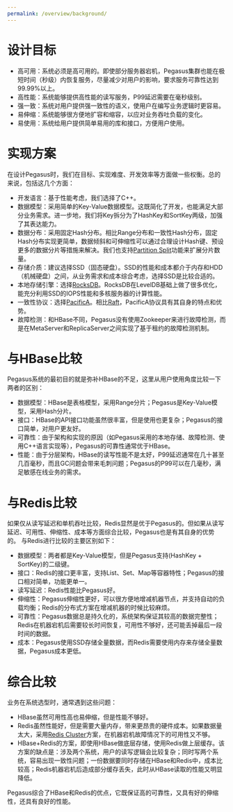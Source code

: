 ```yaml
---
permalink: /overview/background/
---
```


# 设计目标

* 高可用：系统必须是高可用的。即使部分服务器宕机，Pegasus集群也能在极短时间（秒级）内恢复服务，尽量减少对用户的影响，要求服务可靠性达到99.99%以上。
* 高性能：系统能够提供高性能的读写服务，P99延迟需要在毫秒级别。
* 强一致：系统对用户提供强一致性的语义，使用户在编写业务逻辑时更容易。
* 易伸缩：系统能够很方便地扩容和缩容，以应对业务吞吐负载的变化。
* 易使用：系统给用户提供简单易用的库和接口，方便用户使用。

# 实现方案

在设计Pegasus时，我们在目标、实现难度、开发效率等方面做一些权衡。总的来说，包括这几个方面：
* 开发语言：基于性能考虑，我们选择了C++。
* 数据模型：采用简单的Key-Value数据模型。这既简化了开发，也能满足大部分业务需求。进一步地，我们将Key拆分为了HashKey和SortKey两级，加强了其表达能力。
* 数据分布：采用固定Hash分布。相比Range分布和一致性Hash分布，固定Hash分布实现更简单，数据倾斜和可伸缩性可以通过合理设计Hash键、预设更多的数据分片等措施来解决。我们也支持[Partition Split](https://pegasus.apache.org/zh/administration/partition-split)功能来扩展分片数量。
* 存储介质：建议选择SSD（固态硬盘）。SSD的性能和成本都介于内存和HDD（机械硬盘）之间，从业务需求和成本综合考虑，选择SSD是比较合适的。
* 本地存储引擎：选择[RocksDB](https://github.com/facebook/rocksdb)。RocksDB在LevelDB基础上做了很多优化，能充分利用SSD的IOPS性能和多核服务器的计算性能。
* 一致性协议：选择[PacificA](https://www.microsoft.com/en-us/research/publication/pacifica-replication-in-log-based-distributed-storage-systems/)。相比[Raft](https://raft.github.io/)，PacificA协议具有其自身的特点和优势。
* 故障检测：和HBase不同，Pegasus没有使用Zookeeper来进行故障检测，而是在MetaServer和ReplicaServer之间实现了基于租约的故障检测机制。

# 与HBase比较

Pegasus系统的最初目的就是弥补HBase的不足，这里从用户使用角度比较一下两者的区别：
* 数据模型：HBase是表格模型，采用Range分片；Pegasus是Key-Value模型，采用Hash分片。
* 接口：HBase的API接口功能虽然很丰富，但是使用也更复杂；Pegasus的接口简单，对用户更友好。
* 可靠性：由于架构和实现的原因（如Pegasus采用的本地存储、故障检测、使用C++语言实现等），Pegasus的可靠性通常优于HBase。
* 性能：由于分层架构，HBase的读写性能不是太好，P99延迟通常在几十甚至几百毫秒，而且GC问题会带来毛刺问题；Pegasus的P99可以在几毫秒，满足敏感在线业务的需求。

# 与Redis比较

如果仅从读写延迟和单机吞吐比较，Redis显然是优于Pegasus的。但如果从读写延迟、可用性、伸缩性、成本等方面综合比较，Pegasus也是有其自身的优势的。
与Redis进行比较的主要区别如下：
* 数据模型：两者都是Key-Value模型，但是Pegasus支持(HashKey + SortKey)的二级键。
* 接口：Redis的接口更丰富，支持List、Set、Map等容器特性；Pegasus的接口相对简单，功能更单一。
* 读写延迟：Redis性能比Pegasus好。
* 伸缩性：Pegasus伸缩性更好，可以很方便地增减机器节点，并支持自动的负载均衡；Redis的分布式方案在增减机器的时候比较麻烦。
* 可靠性：Pegasus数据总是持久化的，系统架构保证其较高的数据完整性；Redis在机器宕机后需要较长时间恢复，可用性不够好，还可能丢掉最后一段时间的数据。
* 成本：Pegasus使用SSD存储全量数据，而Redis需要使用内存来存储全量数据，Pegasus成本更低。

# 综合比较

业务在系统选型时，通常遇到这些问题：
* HBase虽然可用性高也易伸缩，但是性能不够好。
* Redis虽然性能好，但是需要大量内存，带来更昂贵的硬件成本。如果数据量太大，采用[Redis Cluster](https://redis.io/topics/cluster-tutorial)方案，在机器宕机故障情况下的可用性又不够。
* HBase+Redis的方案，即使用HBase做底层存储，使用Redis做上层缓存。该方案的缺点是：涉及两个系统，用户的读写逻辑会比较复杂；同时写两个系统，容易出现一致性问题；一份数据要同时存储在HBase和Redis中，成本比较高；Redis机器宕机后造成部分缓存丢失，此时从HBase读取的性能又明显降低。

Pegasus综合了HBase和Redis的优点，它既保证高的可靠性，又具有好的伸缩性，还具有良好的性能。
